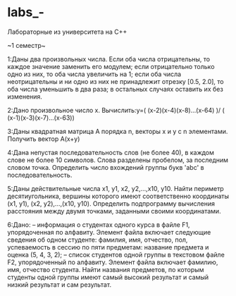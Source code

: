 # labs_-
Лабораторные из университета на С++

~1 семестр~

1:Даны два произвольных числа. Если оба числа отрицательны, то каждое 
значение заменить его модулем; если отрицательно только одно из них, то 
оба числа увеличить на 1; если оба числа неотрицательны и ни одно из них 
не принадлежит отрезку [0.5, 2.0], то оба числа уменьшить в два раза; в 
остальных случаях оставить их без изменения.

2:Дано произвольное число x. Вычислить:y=( (x-2)(x-4)(x-8)...(x-64) )/ ( (x-1)(x-3)(x-7)...(x-63))

3:Даны квадратная матрица A порядка n, векторы x и y с n элементами. 
Получить вектор A(x+y)

4:Дана непустая последовательность слов (не более 40), в каждом слове не 
более 10 символов. Слова разделены пробелом, за последним словом точка. 
Определить число вхождений группы букв 'abc' в последовательность.

5:Даны действительные числа x1, y1, x2, y2,…,x10, y10. Найти периметр 
десятиугольника, вершины которого имеют соответственно координаты (x1, 
y1), (x2, y2),…,(x10, y10). Определить подпрограмму вычисления расстояния 
между двумя точками, заданными своими координатами.

6:Дано:
– информация о студентах одного курса в файле F1, упорядоченная по 
алфавиту. Элемент файла включает следующие сведения об одном студенте: 
фамилия, имя, отчество, пол, успеваемость в сессию по пяти предметам: 
название предмета и оценка (5, 4, 3, 2);
– список студентов одной группы в текстовом файле F2, упорядоченный по 
алфавиту. Элемент файла включает фамилию, имя, отчество студента. 
Найти названия предметов, по которым студенты одной группы имеют 
самый высокий результат и самый низкий результат и сам результат.